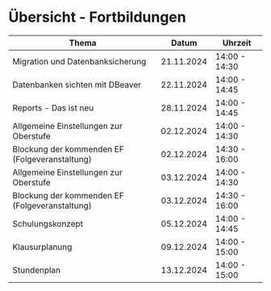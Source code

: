 # Übersicht - Fortbildungen


| Thema   | Datum | Uhrzeit |
| ---------- | ------------- | ------------- |
| Migration und Datenbanksicherung | 21.11.2024  | 14:00 - 14:30|
| Datenbanken sichten mit DBeaver | 22.11.2024  | 14:00 - 14:45|
| Reports - Das ist neu | 28.11.2024  | 14:00 - 14:45|
| Allgemeine Einstellungen zur Oberstufe | 02.12.2024  | 14:00 - 14:30|
| Blockung der kommenden EF (Folgeveranstaltung)| 02.12.2024  | 14:30 - 16:00|
| Allgemeine Einstellungen zur Oberstufe | 03.12.2024  | 14:00 - 14:30|
| Blockung der kommenden EF (Folgeveranstaltung)| 03.12.2024  | 14:30 - 16:00|
| Schulungskonzept | 05.12.2024  | 14:00 - 14:45|
| Klausurplanung  |  09.12.2024  | 14:00 - 15:00|
| Stundenplan  |  13.12.2024  | 14:00 - 15:00|











